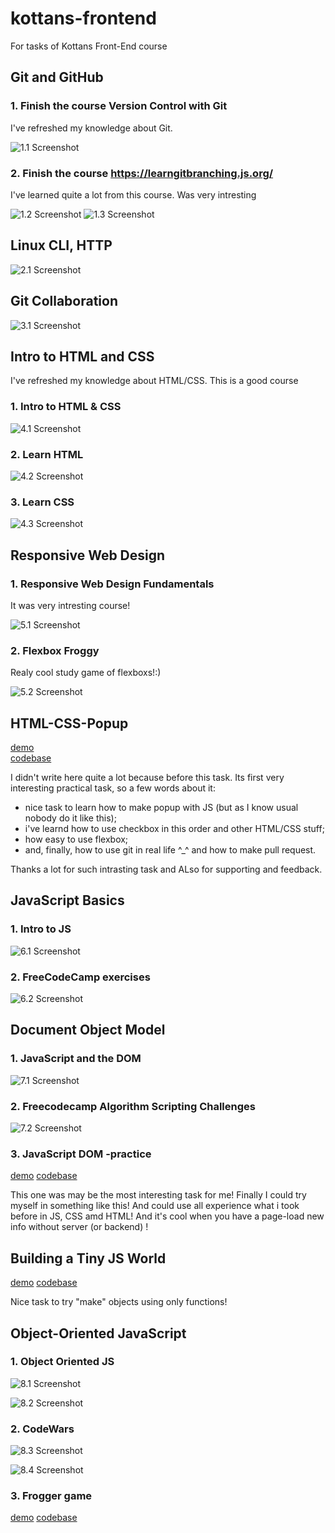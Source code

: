 # kottans-frontend

For tasks of Kottans Front-End course

## Git and GitHub

### 1. Finish the course Version Control with Git

I've refreshed my knowledge about Git.

![1.1 Screenshot](https://github.com/SamVal007/kottans-frontend/blob/main/Git%20and%20GitHub/Git.png)

### 2. Finish the course https://learngitbranching.js.org/

I've learned quite a lot from this course. Was very intresting

![1.2 Screenshot](https://github.com/SamVal007/kottans-frontend/blob/main/Git%20and%20GitHub/learngitbranching___%201.jpg)
![1.3 Screenshot](https://github.com/SamVal007/kottans-frontend/blob/main/Git%20and%20GitHub/learngitbranching___%202.jpg)

## Linux CLI, HTTP

![2.1 Screenshot](https://github.com/SamVal007/kottans-frontend/blob/main/Linux/Linux.png)

## Git Collaboration

![3.1 Screenshot](https://github.com/SamVal007/kottans-frontend/blob/main/task_git_collaboration/git_collaboration.png)

## Intro to HTML and CSS

I've refreshed my knowledge about HTML/CSS. This is a good course

### 1. Intro to HTML & CSS

![4.1 Screenshot](https://github.com/SamVal007/kottans-frontend/blob/main/html_css/HTML___Intro.jpg)

### 2. Learn HTML

![4.2 Screenshot](https://github.com/SamVal007/kottans-frontend/blob/main/html_css/Learn__CSS.jpg)

### 3. Learn CSS

![4.3 Screenshot](https://github.com/SamVal007/kottans-frontend/blob/main/html_css/Learn__HTML.jpg)

## Responsive Web Design

### 1. Responsive Web Design Fundamentals

It was very intresting course!

![5.1 Screenshot](https://github.com/SamVal007/kottans-frontend/blob/main/task_responsive_web_design/responsive_web_design%20.jpg)

### 2. Flexbox Froggy

Realy cool study game of flexboxs!:)

![5.2 Screenshot](https://github.com/SamVal007/kottans-frontend/blob/main/task_responsive_web_design/Flexbox%20Froggy.jpg)

## HTML-CSS-Popup

[demo](https://samval007.github.io/kottans-frontend/HTML-CSS-Popup/)\
[codebase](https://github.com/SamVal007/kottans-frontend/tree/main/HTML-CSS-Popup)

I didn't write here quite a lot because before this task. Its first very interesting practical task, so a few words about it:

- nice task to learn how to make popup with JS (but as I know usual nobody do it like this);
- i've learnd how to use checkbox in this order and other HTML/CSS stuff;
- how easy to use flexbox;
- and, finally, how to use git in real life ^\_^ and how to make pull request.

Thanks a lot for such intrasting task and ALso for supporting and feedback.

## JavaScript Basics

### 1. Intro to JS

![6.1 Screenshot](https://github.com/SamVal007/kottans-frontend/blob/main/task_js_basics/introJsUdacity.jpg)

### 2. FreeCodeCamp exercises

![6.2 Screenshot](https://github.com/SamVal007/kottans-frontend/blob/main/task_js_basics/freeCodeCamp_JS.jpg)

## Document Object Model

### 1. JavaScript and the DOM

![7.1 Screenshot](https://github.com/SamVal007/kottans-frontend/blob/main/task_js_dom/JSandDOM_udacity.jpg)

### 2. Freecodecamp Algorithm Scripting Challenges

![7.2 Screenshot](https://github.com/SamVal007/kottans-frontend/blob/main/task_js_dom/freecodecampChallenges.jpg)

### 3. JavaScript DOM -practice

[demo](https://samval007.github.io/kottans-frontend/Task_DOM_SnookerPlayers/)
[codebase](https://github.com/SamVal007/kottans-frontend/tree/main/Task_DOM_SnookerPlayers)

This one was may be the most interesting task for me!
Finally I could try myself in something like this! And could use all experience what i took before in JS, CSS amd HTML!
And it's cool when you have a page-load new info without server (or backend) !

## Building a Tiny JS World

[demo](https://samval007.github.io/a-tiny-JS-world/)
[codebase](https://github.com/SamVal007/a-tiny-JS-world)

Nice task to try "make" objects using only functions!

## Object-Oriented JavaScript

### 1. Object Oriented JS

![8.1 Screenshot](https://github.com/SamVal007/kottans-frontend/blob/main/Object-Oriented%20JavaScript/udacity-1.jpg)

![8.2 Screenshot](https://github.com/SamVal007/kottans-frontend/blob/main/Object-Oriented%20JavaScript/udacity-2.jpg)

### 2. CodeWars

![8.3 Screenshot](https://github.com/SamVal007/kottans-frontend/blob/main/Object-Oriented%20JavaScript/CodeWars-1.jpg)

![8.4 Screenshot](https://github.com/SamVal007/kottans-frontend/blob/main/Object-Oriented%20JavaScript/CodeWars-2.jpg)

### 3. Frogger game

[demo](https://samval007.github.io/a-tiny-JS-world/)
[codebase](https://github.com/SamVal007/a-tiny-JS-world)

